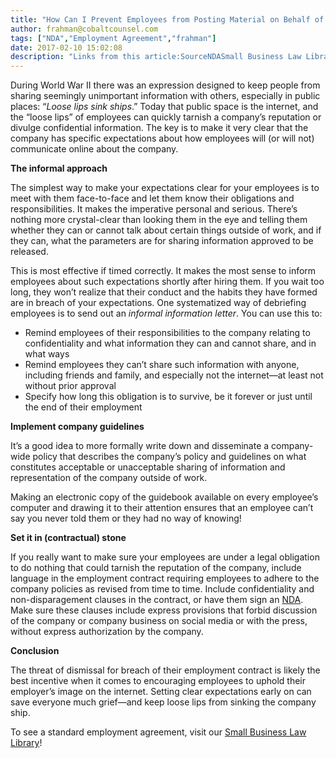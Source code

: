 ```yaml
---
title: "How Can I Prevent Employees from Posting Material on Behalf of my Company?"
author: frahman@cobaltcounsel.com
tags: ["NDA","Employment Agreement","frahman"]
date: 2017-02-10 15:02:08
description: "Links from this article:SourceNDASmall Business Law LibraryDuring World War II there was an expression designed to keep people from sharing seemingly unimportant information with others, especially in..."
---
```




During World War II there was an expression designed to keep people from sharing seemingly unimportant information with others, especially in public places: “*Loose lips sink ships*.” Today that public space is the internet, and the “loose lips” of employees can quickly tarnish a company’s reputation or divulge confidential information. The key is to make it very clear that the company has specific expectations about how employees will (or will not) communicate online about the company.

 



 

**The informal approach**

The simplest way to make your expectations clear for your employees is to meet with them face-to-face and let them know their obligations and responsibilities. It makes the imperative personal and serious. There’s nothing more crystal-clear than looking them in the eye and telling them whether they can or cannot talk about certain things outside of work, and if they can, what the parameters are for sharing information approved to be released.

 

 

This is most effective if timed correctly. It makes the most sense to inform employees about such expectations shortly after hiring them. If you wait too long, they won’t realize that their conduct and the habits they have formed are in breach of your expectations. One systematized way of debriefing employees is to send out an *informal information letter*. You can use this to:

- Remind employees of their responsibilities to the company relating to confidentiality and what information they can and cannot share, and in what ways
- Remind employees they can’t share such information with anyone, including friends and family, and especially not the internet—at least not without prior approval
- Specify how long this obligation is to survive, be it forever or just until the end of their employment

 

**Implement company guidelines**

It’s a good idea to more formally write down and disseminate a company-wide policy that describes the company’s policy and guidelines on what constitutes acceptable or unacceptable sharing of information and representation of the company outside of work.

 

Making an electronic copy of the guidebook available on every employee’s computer and drawing it to their attention ensures that an employee can’t say you never told them or they had no way of knowing!

 



 

**Set it in (contractual) stone**

If you really want to make sure your employees are under a legal obligation to do nothing that could tarnish the reputation of the company, include language in the employment contract requiring employees to adhere to the company policies as revised from time to time. Include confidentiality and non-disparagement clauses in the contract, or have them sign an [NDA](https://clausehound.com/legal-contract/15655/#!/document=). Make sure these clauses include express provisions that forbid discussion of the company or company business on social media or with the press, without express authorization by the company.

 





 

**Conclusion**

The threat of dismissal for breach of their employment contract is likely the best incentive when it comes to encouraging employees to uphold their employer’s image on the internet. Setting clear expectations early on can save everyone much grief—and keep loose lips from sinking the company ship.

To see a standard employment agreement, visit our [Small Business Law Library](https://www.clausehound.com/documents/)!


 
